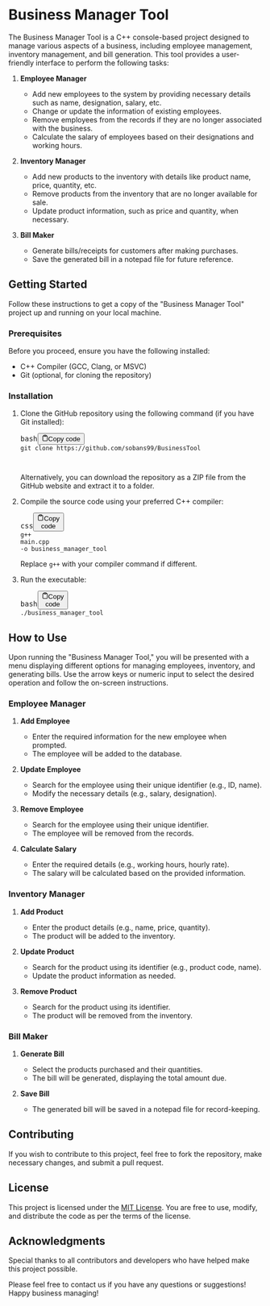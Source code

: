 <h1>Business Manager Tool</h1>
    <p>The Business Manager Tool is a C++ console-based project designed to manage various aspects of a business,
        including employee management, inventory management, and bill generation. This tool provides a user-friendly
        interface to perform the following tasks:</p>
    <ol>
        <li>
            <p><strong>Employee Manager</strong></p>
            <ul>
                <li>Add new employees to the system by providing necessary details such as name, designation, salary,
                    etc.</li>
                <li>Change or update the information of existing employees.</li>
                <li>Remove employees from the records if they are no longer associated with the business.</li>
                <li>Calculate the salary of employees based on their designations and working hours.</li>
            </ul>
        </li>
        <li>
            <p><strong>Inventory Manager</strong></p>
            <ul>
                <li>Add new products to the inventory with details like product name, price, quantity, etc.</li>
                <li>Remove products from the inventory that are no longer available for sale.</li>
                <li>Update product information, such as price and quantity, when necessary.</li>
            </ul>
        </li>
        <li>
            <p><strong>Bill Maker</strong></p>
            <ul>
                <li>Generate bills/receipts for customers after making purchases.</li>
                <li>Save the generated bill in a notepad file for future reference.</li>
            </ul>
        </li>
    </ol>
    <h2>Getting Started</h2>
    <p>Follow these instructions to get a copy of the "Business Manager Tool" project up and running on your local
        machine.</p>
    <h3>Prerequisites</h3>
    <p>Before you proceed, ensure you have the following installed:</p>
    <ul>
        <li>C++ Compiler (GCC, Clang, or MSVC)</li>
        <li>Git (optional, for cloning the repository)</li>
    </ul>
    <h3>Installation</h3>
    <ol>
        <li>
            <p>Clone the GitHub repository using the following command (if you have Git installed):</p>
            <pre><div class="bg-black rounded-md mb-4"><div class="flex items-center relative text-gray-200 bg-gray-800 px-4 py-2 text-xs font-sans justify-between rounded-t-md"><span>bash</span><button class="flex ml-auto gap-2"><svg stroke="currentColor" fill="none" stroke-width="2" viewBox="0 0 24 24" stroke-linecap="round" stroke-linejoin="round" class="h-4 w-4" height="1em" width="1em" xmlns="http://www.w3.org/2000/svg"><path d="M16 4h2a2 2 0 0 1 2 2v14a2 2 0 0 1-2 2H6a2 2 0 0 1-2-2V6a2 2 0 0 1 2-2h2"></path><rect x="8" y="2" width="8" height="4" rx="1" ry="1"></rect></svg>Copy code</button></div><div class="p-4 overflow-y-auto"><code class="!whitespace-pre hljs language-bash">git <span class="hljs-built_in">clone</span> https://github.com/sobans99/BusinessTool
                
</code></div></div></pre>
            <p>Alternatively, you can download the repository as a ZIP file from the GitHub website and extract it to a
                folder.</p>
        </li>
        <li>
            <p>Compile the source code using your preferred C++ compiler:</p>
            <pre><div class="bg-black rounded-md mb-4"><div class="flex items-center relative text-gray-200 bg-gray-800 px-4 py-2 text-xs font-sans justify-between rounded-t-md"><span>css</span><button class="flex ml-auto gap-2"><svg stroke="currentColor" fill="none" stroke-width="2" viewBox="0 0 24 24" stroke-linecap="round" stroke-linejoin="round" class="h-4 w-4" height="1em" width="1em" xmlns="http://www.w3.org/2000/svg"><path d="M16 4h2a2 2 0 0 1 2 2v14a2 2 0 0 1-2 2H6a2 2 0 0 1-2-2V6a2 2 0 0 1 2-2h2"></path><rect x="8" y="2" width="8" height="4" rx="1" ry="1"></rect></svg>Copy code</button></div><div class="p-4 overflow-y-auto"><code class="!whitespace-pre hljs language-css">g++ <span class="hljs-selector-tag">main</span><span class="hljs-selector-class">.cpp</span> -o business_manager_tool
</code></div></div></pre>
            <p>Replace <code>g++</code> with your compiler command if different.</p>
        </li>
        <li>
            <p>Run the executable:</p>
            <pre><div class="bg-black rounded-md mb-4"><div class="flex items-center relative text-gray-200 bg-gray-800 px-4 py-2 text-xs font-sans justify-between rounded-t-md"><span>bash</span><button class="flex ml-auto gap-2"><svg stroke="currentColor" fill="none" stroke-width="2" viewBox="0 0 24 24" stroke-linecap="round" stroke-linejoin="round" class="h-4 w-4" height="1em" width="1em" xmlns="http://www.w3.org/2000/svg"><path d="M16 4h2a2 2 0 0 1 2 2v14a2 2 0 0 1-2 2H6a2 2 0 0 1-2-2V6a2 2 0 0 1 2-2h2"></path><rect x="8" y="2" width="8" height="4" rx="1" ry="1"></rect></svg>Copy code</button></div><div class="p-4 overflow-y-auto"><code class="!whitespace-pre hljs language-bash">./business_manager_tool
</code></div></div></pre>
        </li>
    </ol>
    <h2>How to Use</h2>
    <p>Upon running the "Business Manager Tool," you will be presented with a menu displaying different options for
        managing employees, inventory, and generating bills. Use the arrow keys or numeric input to select the desired
        operation and follow the on-screen instructions.</p>
    <h3>Employee Manager</h3>
    <ol>
        <li>
            <p><strong>Add Employee</strong></p>
            <ul>
                <li>Enter the required information for the new employee when prompted.</li>
                <li>The employee will be added to the database.</li>
            </ul>
        </li>
        <li>
            <p><strong>Update Employee</strong></p>
            <ul>
                <li>Search for the employee using their unique identifier (e.g., ID, name).</li>
                <li>Modify the necessary details (e.g., salary, designation).</li>
            </ul>
        </li>
        <li>
            <p><strong>Remove Employee</strong></p>
            <ul>
                <li>Search for the employee using their unique identifier.</li>
                <li>The employee will be removed from the records.</li>
            </ul>
        </li>
        <li>
            <p><strong>Calculate Salary</strong></p>
            <ul>
                <li>Enter the required details (e.g., working hours, hourly rate).</li>
                <li>The salary will be calculated based on the provided information.</li>
            </ul>
        </li>
    </ol>
    <h3>Inventory Manager</h3>
    <ol>
        <li>
            <p><strong>Add Product</strong></p>
            <ul>
                <li>Enter the product details (e.g., name, price, quantity).</li>
                <li>The product will be added to the inventory.</li>
            </ul>
        </li>
        <li>
            <p><strong>Update Product</strong></p>
            <ul>
                <li>Search for the product using its identifier (e.g., product code, name).</li>
                <li>Update the product information as needed.</li>
            </ul>
        </li>
        <li>
            <p><strong>Remove Product</strong></p>
            <ul>
                <li>Search for the product using its identifier.</li>
                <li>The product will be removed from the inventory.</li>
            </ul>
        </li>
    </ol>
    <h3>Bill Maker</h3>
    <ol>
        <li>
            <p><strong>Generate Bill</strong></p>
            <ul>
                <li>Select the products purchased and their quantities.</li>
                <li>The bill will be generated, displaying the total amount due.</li>
            </ul>
        </li>
        <li>
            <p><strong>Save Bill</strong></p>
            <ul>
                <li>The generated bill will be saved in a notepad file for record-keeping.</li>
            </ul>
        </li>
    </ol>
    <h2>Contributing</h2>
    <p>If you wish to contribute to this project, feel free to fork the repository, make necessary changes, and submit a
        pull request.</p>
    <h2>License</h2>
    <p>This project is licensed under the <a href="LICENSE" target="_new">MIT License</a>. You are free to use, modify,
        and distribute the code as per the terms of the license.</p>
    <h2>Acknowledgments</h2>
    <p>Special thanks to all contributors and developers who have helped make this project possible.</p>
    <p>Please feel free to contact us if you have any questions or suggestions! Happy business managing!</p>
